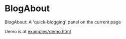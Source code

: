 BlogAbout
=========

BlogAbout: A 'quick-blogging' panel on the current page

Demo is at <a href="examples/demo.html">examples/demo.html</a>
